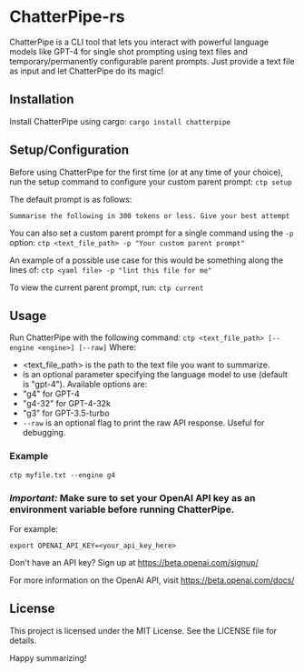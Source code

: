 # ChatterPipe-rs
ChatterPipe is a CLI tool that lets you interact with powerful language models like GPT-4 for single shot prompting using text files and temporary/permanently configurable parent prompts. Just provide a text file as input and let ChatterPipe do its magic!

## Installation
Install ChatterPipe using cargo:
`cargo install chatterpipe`

## Setup/Configuration
Before using ChatterPipe for the first time (or at any time of your choice), run the setup command to configure your custom parent prompt:
`ctp setup`

The default prompt is as follows: 
```
Summarise the following in 300 tokens or less. Give your best attempt
```

You can also set a custom parent prompt for a single command using the `-p` option:
`ctp <text_file_path> -p "Your custom parent prompt"`

An example of a possible use case for this would be something along the lines of:
`ctp <yaml file> -p "lint this file for me"`

To view the current parent prompt, run:
`ctp current`

## Usage
Run ChatterPipe with the following command:
```ctp <text_file_path> [--engine <engine>] [--raw]```
Where:
- <text_file_path> is the path to the text file you want to summarize.
- <engine> is an optional parameter specifying the language model to use (default is "gpt-4"). Available options are:
- "g4" for GPT-4
- "g4-32" for GPT-4-32k
- "g3" for GPT-3.5-turbo
- `--raw` is an optional flag to print the raw API response. Useful for debugging.

### Example
```
ctp myfile.txt --engine g4
```

### *Important:* Make sure to set your OpenAI API key as an environment variable before running ChatterPipe. 
For example:
```
export OPENAI_API_KEY=<your_api_key_here>
```

Don't have an API key? Sign up at https://beta.openai.com/signup/

For more information on the OpenAI API, visit https://beta.openai.com/docs/

## License

This project is licensed under the MIT License. See the LICENSE file for details.

Happy summarizing!

